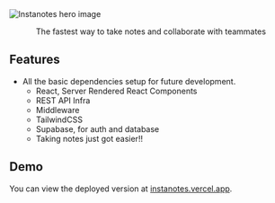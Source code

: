 <img alt="Instanotes hero image" src="https://cdn-sharing.adobecc.com/composite/component/id/urn:aaid:sc:AP:5d5bc242-c332-45ee-a0db-d4e43807aeed?component_id=cf33ec1e-19a8-41d2-b315-583335fae8c7&revision=95d9c08b-8065-4d63-811c-9f12a8e0c8b9&api_key=projectx_webapp&access_token=1707207637_urn%3Aaaid%3Asc%3AAP%3A5d5bc242-c332-45ee-a0db-d4e43807aeed%3Bpublic_ecb546ffd4185134451abebd11a4fe1082a32eaa">
<p align="center">
 The fastest way to take notes and collaborate with teammates
</p>

## Features

- All the basic dependencies setup for future development.
  - React, Server Rendered React Components
  - REST API Infra
  - Middleware
  - TailwindCSS
  - Supabase, for auth and database
  - Taking notes just got easier!!

## Demo

You can view the deployed version at [instanotes.vercel.app](https://instanotes.vercel.app/).

